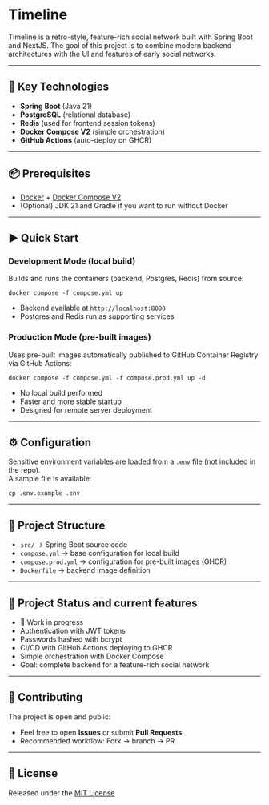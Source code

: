 # Timeline

Timeline is a retro-style, feature-rich social network built with Spring Boot and NextJS.
The goal of this project is to combine modern backend architectures with the UI and features of early social networks.

---

## 🚀 Key Technologies

- **Spring Boot** (Java 21)  
- **PostgreSQL** (relational database)  
- **Redis** (used for frontend session tokens)  
- **Docker Compose V2** (simple orchestration)
- **GitHub Actions** (auto-deploy on GHCR)  

---

## 📦 Prerequisites

- [Docker](https://docs.docker.com/get-docker/) + [Docker Compose V2](https://docs.docker.com/compose/)  
- (Optional) JDK 21 and Gradle if you want to run without Docker

---

## ▶️ Quick Start

### Development Mode (local build)

Builds and runs the containers (backend, Postgres, Redis) from source:

```
docker compose -f compose.yml up
```

- Backend available at `http://localhost:8080`  
- Postgres and Redis run as supporting services

### Production Mode (pre-built images)

Uses pre-built images automatically published to GitHub Container Registry via GitHub Actions:

```
docker compose -f compose.yml -f compose.prod.yml up -d
```

- No local build performed  
- Faster and more stable startup  
- Designed for remote server deployment

---

## ⚙️ Configuration

Sensitive environment variables are loaded from a `.env` file (not included in the repo).  
A sample file is available:

```
cp .env.example .env
```

---

## 📂 Project Structure

- `src/` → Spring Boot source code  
- `compose.yml` → base configuration for local build  
- `compose.prod.yml` → configuration for pre-built images (GHCR)  
- `Dockerfile` → backend image definition  

---

## 📌 Project Status and current features

- 🔨 Work in progress  
- Authentication with JWT tokens  
- Passwords hashed with bcrypt  
- CI/CD with GitHub Actions deploying to GHCR  
- Simple orchestration with Docker Compose  
- Goal: complete backend for a feature-rich social network

---

## 🤝 Contributing

The project is open and public:  

- Feel free to open **Issues** or submit **Pull Requests**  
- Recommended workflow: Fork → branch → PR  

---

## 📜 License

Released under the [MIT License](LICENSE)